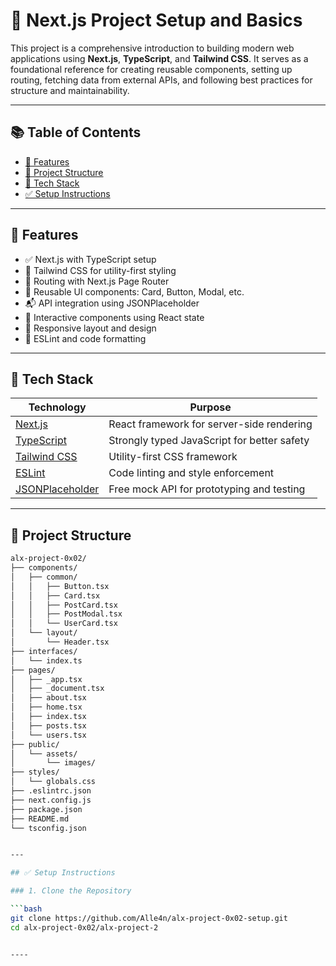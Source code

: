 # 🚀 Next.js Project Setup and Basics

This project is a comprehensive introduction to building modern web applications using **Next.js**, **TypeScript**, and **Tailwind CSS**. It serves as a foundational reference for creating reusable components, setting up routing, fetching data from external APIs, and following best practices for structure and maintainability.

---

## 📚 Table of Contents

- [🔧 Features](#-features)
- [📁 Project Structure](#-project-structure)
- [🧰 Tech Stack](#-tech-stack)
- [✅ Setup Instructions](#-setup-instructions)

---

## 🔧 Features

- ✅ Next.js with TypeScript setup
- 🎨 Tailwind CSS for utility-first styling
- 📄 Routing with Next.js Page Router
- 🧩 Reusable UI components: Card, Button, Modal, etc.
- 📬 API integration using JSONPlaceholder
- 💬 Interactive components using React state
- 📱 Responsive layout and design
- 🧼 ESLint and code formatting

---
## 🧰 Tech Stack

| Technology                                                                 | Purpose                                        |
|----------------------------------------------------------------------------|------------------------------------------------|
| [Next.js](https://nextjs.org/)                                             | React framework for server-side rendering      |
| [TypeScript](https://www.typescriptlang.org/)                              | Strongly typed JavaScript for better safety    |
| [Tailwind CSS](https://tailwindcss.com/)                                   | Utility-first CSS framework                    |
| [ESLint](https://eslint.org/)                                              | Code linting and style enforcement             |
| [JSONPlaceholder](https://jsonplaceholder.typicode.com/)                   | Free mock API for prototyping and testing      |

---
## 📁 Project Structure

```bash
alx-project-0x02/
├── components/
│   ├── common/
│   │   ├── Button.tsx
│   │   ├── Card.tsx
│   │   ├── PostCard.tsx
│   │   ├── PostModal.tsx
│   │   └── UserCard.tsx
│   └── layout/
│       └── Header.tsx
├── interfaces/
│   └── index.ts
├── pages/
│   ├── _app.tsx
│   ├── _document.tsx
│   ├── about.tsx
│   ├── home.tsx
│   ├── index.tsx
│   ├── posts.tsx
│   └── users.tsx
├── public/
│   └── assets/
│       └── images/
├── styles/
│   └── globals.css
├── .eslintrc.json
├── next.config.js
├── package.json
├── README.md
└── tsconfig.json


---

## ✅ Setup Instructions

### 1. Clone the Repository

```bash
git clone https://github.com/Alle4n/alx-project-0x02-setup.git
cd alx-project-0x02/alx-project-2


----

